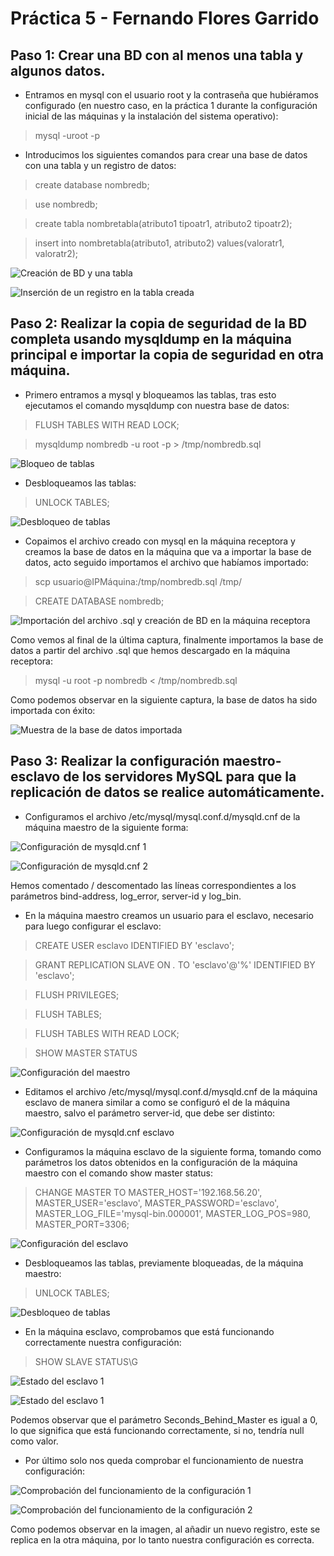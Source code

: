 # Práctica 5 - Fernando Flores Garrido## Paso 1: Crear una BD con al menos una tabla y algunos datos.- Entramos en mysql con el usuario root y la contraseña que hubiéramos configurado (en nuestro caso, en la práctica 1 durante la configuración inicial de las máquinas y la instalación del sistema operativo):> mysql -uroot -p- Introducimos los siguientes comandos para crear una base de datos con una tabla y un registro de datos: > create database nombredb;> use nombredb;> create tabla nombretabla(atributo1 tipoatr1, atributo2 tipoatr2);> insert into nombretabla(atributo1, atributo2) values(valoratr1, valoratr2);![Creación de BD y una tabla](img/Screenshot_1.jpg)![Inserción de un registro en la tabla creada](img/Screenshot_2.jpg)## Paso 2: Realizar la copia de seguridad de la BD completa usando mysqldump en la máquina principal e importar la copia de seguridad en otra máquina.- Primero entramos a mysql y bloqueamos las tablas, tras esto ejecutamos el comando mysqldump con nuestra base de datos:> FLUSH TABLES WITH READ LOCK;> mysqldump nombredb -u root -p > /tmp/nombredb.sql![Bloqueo de tablas](img/Screenshot_3.jpg)- Desbloqueamos las tablas:> UNLOCK TABLES;![Desbloqueo de tablas](img/Screenshot_4.jpg)- Copaimos el archivo creado con mysql en la máquina receptora y creamos la base de datos en la máquina que va a importar la base de datos, acto seguido importamos el archivo que habíamos importado:> scp usuario@IPMáquina:/tmp/nombredb.sql /tmp/> CREATE DATABASE nombredb;![Importación del archivo .sql y creación de BD en la máquina receptora](img/Screenshot_5.jpg)Como vemos al final de la última captura, finalmente importamos la base de datos a partir del archivo .sql que hemos descargado en la máquina receptora:> mysql -u root -p nombredb < /tmp/nombredb.sqlComo podemos observar en la siguiente captura, la base de datos ha sido importada con éxito:![Muestra de la base de datos importada](img/Screenshot_6.jpg)## Paso 3: Realizar la configuración maestro-esclavo de los servidores MySQL para que la replicación de datos se realice automáticamente.- Configuramos el archivo /etc/mysql/mysql.conf.d/mysqld.cnf de la máquina maestro de la siguiente forma:![Configuración de mysqld.cnf 1](img/Screenshot_7.jpg)![Configuración de mysqld.cnf 2](img/Screenshot_8.jpg)Hemos comentado / descomentado las líneas correspondientes a los parámetros bind-address, log_error, server-id y log_bin.- En la máquina maestro creamos un usuario para el esclavo, necesario para luego configurar el esclavo:> CREATE USER esclavo IDENTIFIED BY 'esclavo';> GRANT REPLICATION SLAVE ON *.* TO 'esclavo'@'%' IDENTIFIED BY 'esclavo';> FLUSH PRIVILEGES;> FLUSH TABLES;> FLUSH TABLES WITH READ LOCK;> SHOW MASTER STATUS![Configuración del maestro](img/Screenshot_9.jpg)- Editamos el archivo /etc/mysql/mysql.conf.d/mysqld.cnf de la máquina esclavo de manera similar a como se configuró el de la máquina maestro, salvo el parámetro server-id, que debe ser distinto:![Configuración de mysqld.cnf esclavo](img/Screenshot_10.jpg)- Configuramos la máquina esclavo de la siguiente forma, tomando como parámetros los datos obtenidos en la configuración de la máquina maestro con el comando show master status:> CHANGE MASTER TO MASTER_HOST='192.168.56.20', MASTER_USER='esclavo', MASTER_PASSWORD='esclavo', MASTER_LOG_FILE='mysql-bin.000001', MASTER_LOG_POS=980, MASTER_PORT=3306;![Configuración del esclavo](img/Screenshot_11.jpg)- Desbloqueamos las tablas, previamente bloqueadas, de la máquina maestro:> UNLOCK TABLES;![Desbloqueo de tablas](img/Screenshot_12.jpg)- En la máquina esclavo, comprobamos que está funcionando correctamente nuestra configuración:> SHOW SLAVE STATUS\G![Estado del esclavo 1](img/Screenshot_13.jpg)![Estado del esclavo 1](img/Screenshot_14.jpg)Podemos observar que el parámetro Seconds_Behind_Master es igual a 0, lo que significa que está funcionando correctamente, si no, tendría null como valor.- Por último solo nos queda comprobar el funcionamiento de nuestra configuración:![Comprobación del funcionamiento de la configuración 1](img/Screenshot_17.jpg)![Comprobación del funcionamiento de la configuración 2](img/Screenshot_18.jpg)Como podemos observar en la imagen, al añadir un nuevo registro, este se replica en la otra máquina, por lo tanto nuestra configuración es correcta.